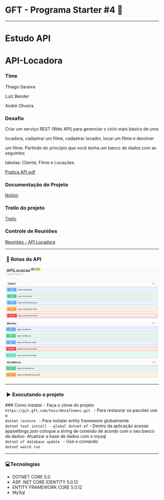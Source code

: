 <h1>GFT - Programa Starter #4 🚀</h1>

<hr>

<h1>Estudo API</h1>

# API-Locadora

### Time

Thiago Saraiva

Luiz Bender

André Oliveira


### Desafio

Criar um serviço REST (Web API) para gerenciar o ciclo mais básico de uma

locadora, cadastrar um filme, cadastrar locador, locar um filme e devolver

um filme. Partindo do princípio que você tenha um banco de dados com as seguintes

tabelas: Cliente, Filme e Locações.

[Pratica API.pdf](https://s3-us-west-2.amazonaws.com/secure.notion-static.com/9f720466-c16e-4d92-81c6-acf110b2a118/Pratica_API.pdf)

### Documentação do Projeto

[Notion](https://ruddy-ranunculus-3c2.notion.site/API-Locadora-40693ded71914ad289d45137ed2ce51e)

### Trello do projeto

[Trello](https://trello.com/invite/b/sp6NF60M/9fcb2c9c498816b8f9cec7238bf641bc/kanban-estudo-api)


### Controle de Reuniões

[Reuniões - API Locadora](https://www.notion.so/Reuni-es-API-Locadora-8d5f0539a1134205a156bddd6b83cd74)



<hr>

<h3> 🚩 Rotas da API</h3>


![Screenshot](Images/image1.jpg)
![Screenshot](Images/image2.jpg)


<hr>
<h3> ▶️ Executando o projeto</h3>
### Como instalar
- Faça o clone do projeto <br>
<code>https://git.gft.com/tesv/desafiomvc.git </code>
- Para restaurar os pacotes use o <br>
<code>dotnet restore </code>
- Para instalar entity framework globalmente <br>
<code>dotnet tool install --global dotnet-ef</code>
- Dentro da aplicação acesse appsettings.json coloque a string de conexão de acordo com o seu banco de dados- Atualizar a base de dados com o mysql <br>
<code>dotnet ef database update </code>
- Use o comando <br>
<code>dotnet watch run </code>


<hr>
<h3> 💻Tecnologias</h3>

- DOTNET CORE 5.0
- ASP .NET CORE IDENTITY 5.0.12
- ENTITY FRAMEWORK CORE 5.0.12
- MySql
